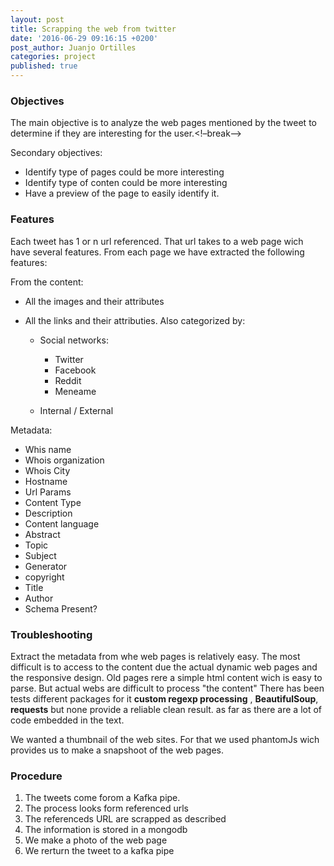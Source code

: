 ```yaml
---
layout: post
title: Scrapping the web from twitter
date: '2016-06-29 09:16:15 +0200'
post_author: Juanjo Ortilles
categories: project
published: true
---
```

### Objectives
The main objective is to analyze the web pages mentioned by the tweet to determine if they are interesting for the user.<!–break–>

Secondary objectives:

* Identify type of pages could be more interesting
* Identify type of conten could be more interesting
* Have a preview of the page to easily identify it.

### Features
Each tweet has 1 or n url referenced. That url takes to a web page wich have several features. From each page we have extracted the following features:


From the content:

* All the images and their attributes
* All the links and their attributies. Also categorized by:

  * Social networks:

    * Twitter
    * Facebook
    * Reddit
    * Meneame

  * Internal / External

Metadata:

* Whis name
* Whois organization
* Whois City
* Hostname
* Url Params
* Content Type
* Description
* Content language
* Abstract
* Topic
* Subject
* Generator
* copyright
* Title
* Author
* Schema Present?



### Troubleshooting

Extract the metadata from  whe web pages is relatively easy.  The most difficult is to access to the content due the actual dynamic web pages and the responsive design. Old pages rere a simple html content wich is easy to parse. But actual webs are difficult to process "the content"
There has been tests different packages for it **custom regexp processing** , **BeautifulSoup**, **requests** but none provide a reliable clean result. as far as there are a lot of code embedded in the text.

We wanted a thumbnail of the web sites. For that we used phantomJs wich provides us to make a snapshoot of the web pages.



### Procedure

1. The tweets come forom a Kafka pipe.
2. The process looks form referenced urls
3. The referenceds URL are scrapped as described
4. The information is stored in a mongodb
5. We make a photo of the web page
6. We rerturn the tweet to a kafka pipe
